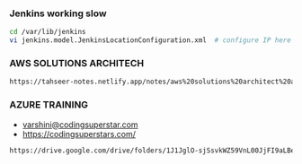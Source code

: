### Jenkins working slow
```sh
cd /var/lib/jenkins
vi jenkins.model.JenkinsLocationConfiguration.xml  # configure IP here
```
### AWS  SOLUTIONS ARCHITECH
```sh
https://tahseer-notes.netlify.app/notes/aws%20solutions%20architect%20associate/api%20gateway/
```
### AZURE TRAINING
- varshini@codingsuperstar.com
- https://codingsuperstars.com/
```sh
https://drive.google.com/drive/folders/1J1JglO-sjSsvkWZ59VnL00JjFI9aLBeF
``` 
